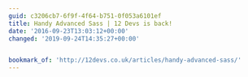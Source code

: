 ```yaml
---
guid: c3206cb7-6f9f-4f64-b751-0f053a6101ef
title: Handy Advanced Sass | 12 Devs is back!
date: '2016-09-23T13:03:12+00:00'
changed: '2019-09-24T14:35:27+00:00'


bookmark_of: 'http://12devs.co.uk/articles/handy-advanced-sass/'
---
```




